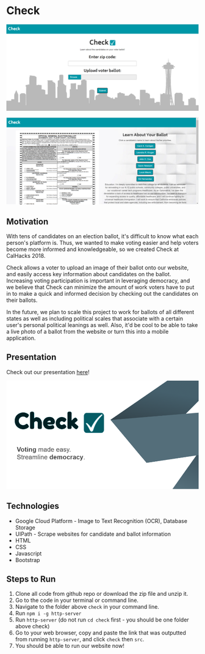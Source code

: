 # Check

![homepage screenshot](/public/img/1.PNG)

![homepage screenshot](/public/img/2.PNG)

## Motivation

With tens of candidates on an election ballot, it's difficult to know what each person's platform is. Thus, we wanted to make voting easier and help voters become more informed and knowledgeable, so we created Check at CalHacks 2018.

Check allows a voter to upload an image of their ballot onto our website, and easily access key information about candidates on the ballot. Increasing voting participation is important in leveraging democracy, and we believe that Check can minimize the amount of work voters have to put in to make a quick and informed decision by checking out the candidates on their ballots.

In the future, we plan to scale this project to work for ballots of all different states as well as including political scales that associate with a certain user's personal political leanings as well. Also, it'd be cool to be able to take a live photo of a ballot from the website or turn this into a mobile application.

## Presentation

Check out our presentation [here](https://docs.google.com/presentation/d/1NMyVIsTL-Q1PNLD5dLRacvMthY9xhXem3_yNmQhBO7g/edit?usp=sharing)!

![presentation screenshot](/public/img/present.PNG)

## Technologies

* Google Cloud Platform - Image to Text Recognition (OCR), Database Storage
* UIPath - Scrape websites for candidate and ballot information
* HTML
* CSS
* Javascript
* Bootstrap

## Steps to Run

1. Clone all code from github repo or download the zip file and unzip it.
2. Go to the code in your terminal or command line.
3. Navigate to the folder above `check` in your command line.
4. Run `npm i -g http-server`
5. Run `http-server` (do not run `cd check` first - you should be one folder above check)
6. Go to your web browser, copy and paste the link that was outputted from running `http-server`, and click `check` then `src`.
7. You should be able to run our website now!